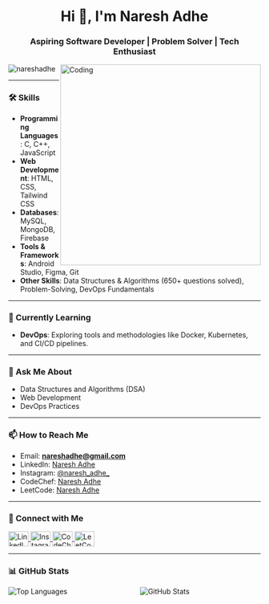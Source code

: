 <h1 align="center">Hi 👋, I'm Naresh Adhe</h1>
<h3 align="center">Aspiring Software Developer | Problem Solver | Tech Enthusiast</h3>

<img align="right" alt="Coding" width="400" src="https://i.giphy.com/media/v1.Y2lkPTc5MGI3NjExYTNwemRzY3hoZDdtMTQ4aXdmZ205aXQ1aTRuMjljeTRxcWd0MnprbSZlcD12MV9pbnRlcm5hbF9naWZfYnlfaWQmY3Q9Zw/QDjpIL6oNCVZ4qzGs7/giphy.gif">

<p align="left"> <img src="https://komarev.com/ghpvc/?username=nareshadhe&label=Profile%20views&color=0e75b6&style=flat" alt="nareshadhe" /> </p>

---

### 🛠️ Skills
- **Programming Languages**: C, C++, JavaScript
- **Web Development**: HTML, CSS, Tailwind CSS
- **Databases**: MySQL, MongoDB, Firebase
- **Tools & Frameworks**: Android Studio, Figma, Git
- **Other Skills**: Data Structures & Algorithms (650+ questions solved), Problem-Solving, DevOps Fundamentals

---

### 🌱 Currently Learning
- **DevOps**: Exploring tools and methodologies like Docker, Kubernetes, and CI/CD pipelines.

---

### 💬 Ask Me About
- Data Structures and Algorithms (DSA)  
- Web Development  
- DevOps Practices  

---

### 📫 How to Reach Me
- Email: **nareshadhe@gmail.com**
- LinkedIn: [Naresh Adhe](https://www.linkedin.com/in/naresh-adhe-3b38b4292)
- Instagram: [@naresh_adhe_](https://www.instagram.com/naresh_adhe_)
- CodeChef: [Naresh Adhe](https://www.codechef.com/users/naresh_adhe)
- LeetCode: [Naresh Adhe](https://leetcode.com/u/naresh_adhe)

---

### 🔗 Connect with Me
<p align="left">
  <a href="https://www.linkedin.com/in/naresh-adhe-3b38b4292" target="_blank">
    <img align="center" src="https://raw.githubusercontent.com/rahuldkjain/github-profile-readme-generator/master/src/images/icons/Social/linked-in-alt.svg" alt="LinkedIn" height="30" width="40" />
  </a>
  <a href="https://www.instagram.com/naresh_adhe_" target="_blank">
    <img align="center" src="https://raw.githubusercontent.com/rahuldkjain/github-profile-readme-generator/master/src/images/icons/Social/instagram.svg" alt="Instagram" height="30" width="40" />
  </a>
  <a href="https://www.codechef.com/users/naresh_adhe" target="_blank">
    <img align="center" src="https://cdn.jsdelivr.net/npm/simple-icons@3.1.0/icons/codechef.svg" alt="CodeChef" height="30" width="40" />
  </a>
  <a href="https://leetcode.com/u/naresh_adhe" target="_blank">
    <img align="center" src="https://raw.githubusercontent.com/rahuldkjain/github-profile-readme-generator/master/src/images/icons/Social/leet-code.svg" alt="LeetCode" height="30" width="40" />
  </a>
</p>

---

### 📊 GitHub Stats
<p align="center">
  <img align="left" src="https://github-readme-stats.vercel.app/api/top-langs?username=nareshadhe&show_icons=true&locale=en&layout=compact" alt="Top Languages" />
  <img align="center" src="https://github-readme-stats.vercel.app/api?username=nareshadhe&show_icons=true&locale=en" alt="GitHub Stats" />
</p>
